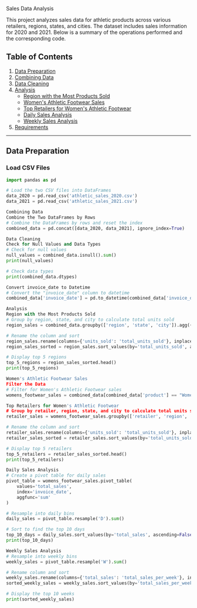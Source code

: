 Sales Data Analysis

This project analyzes sales data for athletic products across various retailers, regions, states, and cities. The dataset includes sales information for 2020 and 2021. Below is a summary of the operations performed and the corresponding code.

## Table of Contents

1. [Data Preparation](#data-preparation)
2. [Combining Data](#combining-data)
3. [Data Cleaning](#data-cleaning)
4. [Analysis](#analysis)
    - [Region with the Most Products Sold](#region-with-the-most-products-sold)
    - [Women's Athletic Footwear Sales](#womens-athletic-footwear-sales)
    - [Top Retailers for Women's Athletic Footwear](#top-retailers-for-womens-athletic-footwear)
    - [Daily Sales Analysis](#daily-sales-analysis)
    - [Weekly Sales Analysis](#weekly-sales-analysis)
5. [Requirements](#requirements)

---

## Data Preparation

### Load CSV Files
```python
import pandas as pd

# Load the two CSV files into DataFrames
data_2020 = pd.read_csv('athletic_sales_2020.csv')
data_2021 = pd.read_csv('athletic_sales_2021.csv')

Combining Data
Combine the Two DataFrames by Rows
# Combine the DataFrames by rows and reset the index
combined_data = pd.concat([data_2020, data_2021], ignore_index=True)

Data Cleaning
Check for Null Values and Data Types
# Check for null values
null_values = combined_data.isnull().sum()
print(null_values)

# Check data types
print(combined_data.dtypes)

Convert invoice_date to Datetime
# Convert the "invoice_date" column to datetime
combined_data['invoice_date'] = pd.to_datetime(combined_data['invoice_date'], errors='coerce')

Analysis
Region with the Most Products Sold
# Group by region, state, and city to calculate total units sold
region_sales = combined_data.groupby(['region', 'state', 'city']).agg({'units_sold': 'sum'})

# Rename the column and sort
region_sales.rename(columns={'units_sold': 'total_units_sold'}, inplace=True)
region_sales_sorted = region_sales.sort_values(by='total_units_sold', ascending=False)

# Display top 5 regions
top_5_regions = region_sales_sorted.head()
print(top_5_regions)

Women's Athletic Footwear Sales
Filter the Data
# Filter for Women's Athletic Footwear sales
womens_footwear_sales = combined_data[combined_data['product'] == "Women's Athletic Footwear"]

Top Retailers for Women's Athletic Footwear
# Group by retailer, region, state, and city to calculate total units sold
retailer_sales = womens_footwear_sales.groupby(['retailer', 'region', 'state', 'city']).agg({'units_sold': 'sum'})

# Rename the column and sort
retailer_sales.rename(columns={'units_sold': 'total_units_sold'}, inplace=True)
retailer_sales_sorted = retailer_sales.sort_values(by='total_units_sold', ascending=False)

# Display top 5 retailers
top_5_retailers = retailer_sales_sorted.head()
print(top_5_retailers)

Daily Sales Analysis
# Create a pivot table for daily sales
pivot_table = womens_footwear_sales.pivot_table(
    values='total_sales',
    index='invoice_date',
    aggfunc='sum'
)

# Resample into daily bins
daily_sales = pivot_table.resample('D').sum()

# Sort to find the top 10 days
top_10_days = daily_sales.sort_values(by='total_sales', ascending=False).head(10)
print(top_10_days)

Weekly Sales Analysis
# Resample into weekly bins
weekly_sales = pivot_table.resample('W').sum()

# Rename column and sort
weekly_sales.rename(columns={'total_sales': 'total_sales_per_week'}, inplace=True)
sorted_weekly_sales = weekly_sales.sort_values(by='total_sales_per_week', ascending=False)

# Display the top 10 weeks
print(sorted_weekly_sales)
